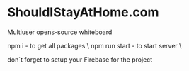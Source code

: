 # ShouldIStayAtHome.com
Multiuser opens-source whiteboard

npm i - to get all packages \ 
npm run start - to start server \

don`t forget to setup your Firebase for the project



